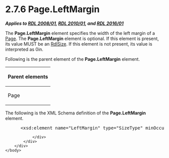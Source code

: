 <html dir="LTR" xmlns:mshelp="http://msdn.microsoft.com/mshelp" xmlns:ddue="http://ddue.schemas.microsoft.com/authoring/2003/5" xmlns:xlink="http://www.w3.org/1999/xlink" xmlns:tool="http://www.microsoft.com/tooltip">
    <head>
        <meta http-equiv="Content-Type" content="text/html; CHARSET=utf-8"></meta>
        <meta name="save" content="history"></meta>
        <title>2.7.6 Page.LeftMargin</title>
        <xml>
            <mshelp:toctitle title="2.7.6 Page.LeftMargin"></mshelp:toctitle>
            <mshelp:rltitle title="[MS-RDL]: Page.LeftMargin"></mshelp:rltitle>
            <mshelp:keyword index="A" term="97217572-61aa-4a6e-b454-dbf413f4cbd3"></mshelp:keyword>
            <mshelp:attr name="DCSext.ContentType" value="open specification"></mshelp:attr>
            <mshelp:attr name="AssetID" value="97217572-61aa-4a6e-b454-dbf413f4cbd3"></mshelp:attr>
            <mshelp:attr name="TopicType" value="kbRef"></mshelp:attr>
            <mshelp:attr name="DCSext.Title" value="[MS-RDL]: Page.LeftMargin" />
        </xml>
    </head>
    <body>
        <div id="header">
            <h1 class="heading">2.7.6 Page.LeftMargin</h1>
        </div>
        <div id="mainSection">
            <div id="mainBody">
                <div id="allHistory" class="saveHistory"></div>
                <div id="sectionSection0" class="section" name="collapseableSection">
                    

<p><b><i>Applies to </i></b><a href="1e855f94-4617-47e4-b89e-0856c6cb420f.html"><b><i>RDL 2008/01</i></b></a><b><i>,
</i></b><a href="3428e690-a348-4ec7-8a6a-8efb42d2cdee.html"><b><i>RDL 2010/01</i></b></a><b><i>,
and </i></b><a href="52ce3983-2bfc-4e72-9359-42aaf5fe4509.html"><b><i>RDL 2016/01</i></b></a></p>

<p>The <b>Page.LeftMargin</b> element specifies the width of
the left margin of a <a href="b5e525d5-00d6-4e1a-8813-55f327da6b4c.html">Page</a>.
The <b>Page.LeftMargin</b> element is optional. If this element is present, its
value MUST be an <a href="b40c092e-4fe5-4f7b-a0bf-c98df1361c90.html">RdlSize</a>.
If this element is not present, its value is interpreted as 0in.</p>

<p>Following is the parent element of the <b>Page.LeftMargin</b>
element.</p>

<table>
 <thead>
  <tr>
   <th>
   <p>Parent elements</p>
   </th>
  </tr>
 </thead>
 <tr>
  <td>
  <p>Page</p>
  </td>
 </tr>
</table>

<p>The following is the XML Schema definition of the <b>Page.LeftMargin</b>
element.</p>

<dl>
<dd>
<div><pre> &lt;xsd:element name=&quot;LeftMargin&quot; type=&quot;SizeType&quot; minOccurs=&quot;0&quot; /&gt;
</pre></div>
</dd></dl>


                </div>
            </div>
        </div>
    </body>
</html>